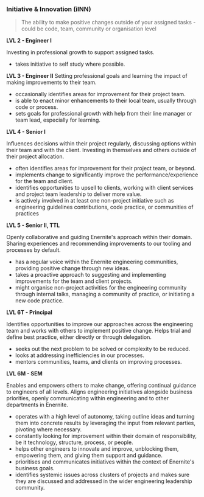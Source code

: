 ### Initiative & Innovation (iINN) ### 

> The ability to make positive changes outside of your assigned tasks - could be code, team, community or organisation level

**LVL 2 - Engineer I**

Investing in professional growth to support assigned tasks.

* takes initiative to self study where possible.

**LVL 3 - Engineer II**
Setting professional goals and learning the impact of making improvements to their team.

* occasionally identifies areas for improvement for their project team.
* is able to enact minor enhancements to their local team, usually through code or process.
* sets goals for professional growth with help from their line manager or team lead, especially for learning.

**LVL 4 - Senior I**

Influences decisions within their project regularly, discussing options within their team and with the client. Investing in themselves and others outside of their project allocation.

* often identifies areas for improvement for their project team, or beyond.
* implements change to significantly improve the performance/experience for the team and client.
* identifies opportunities to upsell to clients, working with client services and project team leadership to deliver more value.
* is actively involved in at least one non-project initiative such as engineering guidelines contributions, code practice, or communities of practices

**LVL 5 - Senior II, TTL**

Openly collaborative and guiding Enernite's approach within their domain. Sharing experiences and recommending improvements to our tooling and processes by default.

* has a regular voice within the Enernite engineering communities, providing positive change through new ideas.
* takes a proactive approach to suggesting and implementing improvements for the team and client projects.
* might organise non-project activities for the engineering community through internal talks, managing a community of practice, or initiating a new code practice.

**LVL 6T - Principal**

Identifies opportunities to improve our approaches across the engineering team and works with others to implement positive change. Helps trial and define best practice, either directly or through delegation.

* seeks out the next problem to be solved or complexity to be reduced.
* looks at addressing inefficiencies in our processes.
* mentors communities, teams, and clients on improving processes.

**LVL 6M - SEM**

Enables and empowers others to make change, offering continual guidance to engineers of all levels. Aligns engineering initiatives alongside business priorities, openly communicating within engineering and to other departments in Enernite.

* operates with a high level of autonomy, taking outline ideas and turning them into concrete results by leveraging the input from relevant parties, pivoting where necessary.
* constantly looking for improvement within their domain of responsibility, be it technology, structure, process, or people.
* helps other engineers to innovate and improve, unblocking them, empowering them, and giving them support and guidance.
* prioritises and communicates initiatives within the context of Enernite's business goals.
* identifies systemic issues across clusters of projects and makes sure they are discussed and addressed in the wider engineering leadership community.

